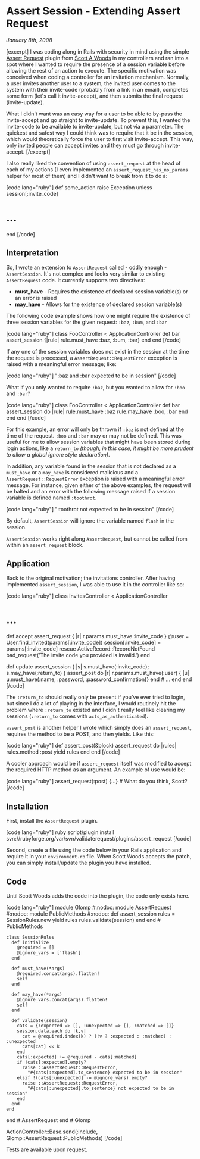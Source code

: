 # Assert Session - Extending Assert Request

<cite>January 8th, 2008</cite>

[excerpt]
I was coding along in Rails with security in mind using the simple [Assert Request](http://validaterequest.rubyforge.org/) plugin from [Scott A Woods](http://workingwithrails.com/person/5938-scott-woods) in my controllers and ran into a spot where I wanted to require the presence of a session variable before allowing the rest of an action to execute. The specific motivation was conceived when coding a controller for an invitation mechanism. Normally, a user invites another user to a system, the invited user comes to the system with their invite-code (probably from a link in an email), completes some form (let's call it invite-accept), and then submits the final request (invite-update).

What I didn't want was an easy way for a user to be able to by-pass the invite-accept and go straight to invite-update. To prevent this, I wanted the invite-code to be available to invite-update, but not via a parameter. The quickest and safest way I could think was to require that it be in the session, which would theoretically force the user to first visit invite-accept. This way, only invited people can accept invites and they must go through invite-accept.
[/excerpt]

I also really liked the convention of using `assert_request` at the head of each of my actions (I even implemented an `assert_request_has_no_params` helper for most of them) and I didn't want to break from it to do a:

[code lang="ruby"]
def some_action
  raise Exception unless session[:invite_code]
  # ...
end
[/code]

## Interpretation

So, I wrote an extension to `AssertRequest` called - oddly enough - `AssertSession`. It's not complex and looks very similar to existing `AssertRequest` code. It currently supports two directives:

* **must_have** - Requires the existence of declared session variable(s) or an error is raised
* **may_have** - Allows for the existence of declared session variable(s)

The following code example shows how one might require the existence of three session variables for the given request: `:baz`, `:bum`, and `:bar`

[code lang="ruby"]
class FooController < ApplicationController
  def bar
    assert_session {|rule| rule.must_have :baz, :bum, :bar}
  end
end
[/code]

If any one of the session variables does not exist in the session at the time the request is processed, a `AssertRequest::RequestError` exception is raised with a meaningful error message; like:

[code lang="ruby"]
":baz and :bar expected to be in session"
[/code]

What if you only wanted to require `:baz`, but you wanted to allow for `:boo` and `:bar`?

[code lang="ruby"]
class FooController < ApplicationController
  def bar
    assert_session do |rule|
      rule.must_have :baz
      rule.may_have :boo, :bar
    end
  end
end
[/code]

For this example, an error will only be thrown if `:baz` is not defined at the time of the request. `:boo` and `:bar` may or may not be defined. This was useful for me to allow session variables that might have been stored during login actions, like a `return_to` *(though, in this case, it might be more prudent to allow a global ignore style declaration)*.

In addition, any variable found in the session that is not declared as a `must_have` or a `may_have` is considered malicious and a `AssertRequest::RequestError` exception is raised with a meaningful error message. For instance, given either of the above examples, the request will be halted and an error with the following message raised if a session variable is defined named `:toothrot`.

[code lang="ruby"]
":toothrot not expected to be in session"
[/code]

By default, `AssertSession` will ignore the variable named `flash` in the session.

`AssertSession` works right along `AssertRequest`, but cannot be called from within an `assert_request` block.

## Application

Back to the original motivation; the invitations controller. After having implemented `assert_session`, I was able to use it in the controller like so:

[code lang="ruby"]
class InvitesController < ApplicationController
  # ...
  def accept
    assert_request { |r| r.params.must_have :invite_code }
    @user = User.find_invited(params[:invite_code])
    session[:invite_code] = params[:invite_code]
  rescue ActiveRecord::RecordNotFound
    bad_request('The invite code you provided is invalid.')
  end

  def update
    assert_session { |s| s.must_have(:invite_code); s.may_have(:return_to) }
    assert_post do |r|
      r.params.must_have(:user) { |u| u.must_have(:name, :password,
        :password_confirmation)}
    end
    # ...
  end
end
[/code]

The `:return_to` should really only be present if you've ever tried to login, but since I do a lot of playing in the interface, I would routinely hit the problem where `:return_to` existed and I didn't really feel like clearing my sessions (`:return_to` comes with `acts_as_authenticated`).

`assert_post` is another helper I wrote which simply does an `assert_request`, requires the method to be a POST, and then yields. Like this:

[code lang="ruby"]
def assert_post(&block)
  assert_request do |rules|
    rules.method :post
    yield rules
  end
end
[/code]

A cooler approach would be if `assert_request` itself was modified to accept the required HTTP method as an argument. An example of use would be:

[code lang="ruby"]
assert_request(:post) {...} # What do you think, Scott?
[/code]

## Installation

First, install the `AssertRequest` plugin.

[code lang="ruby"]
ruby script/plugin install svn://rubyforge.org/var/svn/validaterequest/plugins/assert_request
[/code]

Second, create a file using the code below in your Rails application and require it in your `environment.rb` file. When Scott Woods accepts the patch, you can simply install/update the plugin you have installed.

## Code

Until Scott Woods adds the code into the plugin, the code only exists here.

[code lang="ruby"]
module Glomp #:nodoc:
  module AssertRequest #:nodoc:
    module PublicMethods #:nodoc:
      def assert_session
        rules = SessionRules.new
        yield rules
        rules.validate(session)
      end
    end # PublicMethods
  
    class SessionRules
      def initialize
        @required = []
        @ignore_vars = ['flash']
      end

      def must_have(*args)
        @required.concat(args).flatten!
        self
      end

      def may_have(*args)
        @ignore_vars.concat(args).flatten!
        self
      end

      def validate(session)
        cats = {:expected => [], :unexpected => [], :matched => []}
        session.data.each do |k,v|
          cat = @required.index(k) ? (!v ? :expected : :matched) : :unexpected
          cats[cat] << k
        end
        cats[:expected] += @required - cats[:matched]
        if !cats[:expected].empty?
          raise ::AssertRequest::RequestError,
            "#{cats[:expected].to_sentence} expected to be in session"
        elsif !(cats[:unexpected] -= @ignore_vars).empty?
          raise ::AssertRequest::RequestError,
            "#{cats[:unexpected].to_sentence} not expected to be in session"
        end
      end
    end
  
  end # AssertRequest
end # Glomp

ActionController::Base.send(:include, Glomp::AssertRequest::PublicMethods)
[/code]

Tests are available upon request.